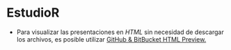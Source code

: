 # EstudioR

- Para visualizar las presentaciones en *HTML* sin necesidad de descargar los archivos, es posible utilizar [GitHub & BitBucket HTML Preview.](https://htmlpreview.github.io/)
